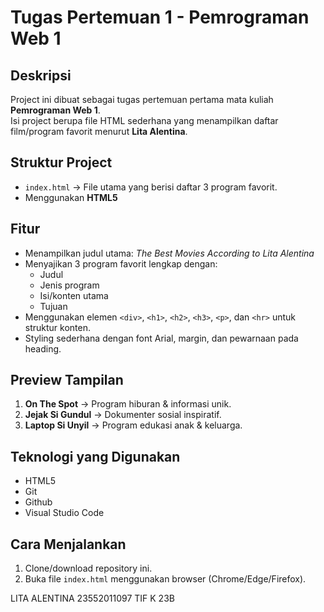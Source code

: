 # Tugas Pertemuan 1 - Pemrograman Web 1

## Deskripsi
Project ini dibuat sebagai tugas pertemuan pertama mata kuliah **Pemrograman Web 1**.  
Isi project berupa file HTML sederhana yang menampilkan daftar film/program favorit menurut **Lita Alentina**.

## Struktur Project
- `index.html` → File utama yang berisi daftar 3 program favorit.  
- Menggunakan **HTML5**

## Fitur
- Menampilkan judul utama: *The Best Movies According to Lita Alentina*  
- Menyajikan 3 program favorit lengkap dengan:
  - Judul
  - Jenis program
  - Isi/konten utama
  - Tujuan  
- Menggunakan elemen `<div>`, `<h1>`, `<h2>`, `<h3>`, `<p>`, dan `<hr>` untuk struktur konten.  
- Styling sederhana dengan font Arial, margin, dan pewarnaan pada heading.  

## Preview Tampilan
1. **On The Spot** → Program hiburan & informasi unik.  
2. **Jejak Si Gundul** → Dokumenter sosial inspiratif.  
3. **Laptop Si Unyil** → Program edukasi anak & keluarga.  

## Teknologi yang Digunakan
- HTML5
- Git
- Github
- Visual Studio Code  

## Cara Menjalankan
1. Clone/download repository ini.  
2. Buka file `index.html` menggunakan browser (Chrome/Edge/Firefox).


LITA ALENTINA
23552011097
TIF K 23B
